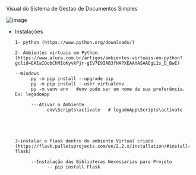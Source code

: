 Visual do Sistema de Gestao de Documentos Simples

![image](https://user-images.githubusercontent.com/57496238/196919337-21dac489-cf34-4a94-8b80-8d9016dad9cd.png)



* Instalações 

      1- python (https://www.python.org/downloads/)

      2- Ambientes virtuais em Python. (https://www.alura.com.br/artigos/ambientes-virtuais-em-python?gclid=EAIaIQobChMIoKyvkPjr-gIV7E9IAB3fHAPXEAAYASAAEgL1s_D_BwE)
      
      --Windows
            py -m pip install --upgrade pip
            py -m pip install --user virtualenv
            py -m venv env   #env pode ser um nome de sua preferência. Ex: legadoApp
            
            ---Ativar o Ambiente
                  env\Scripts\activate   # legadoApp\Scripts\activate
                  
            
            
            

      3-instalar o flask dentro do ambiente Virtual criado (https://flask.palletsprojects.com/en/2.2.x/installation/#install-flask)
      
            --Instalação das Bibliotecas Necessarias para Projeto
                  -- pip install Flask
            
            
      

